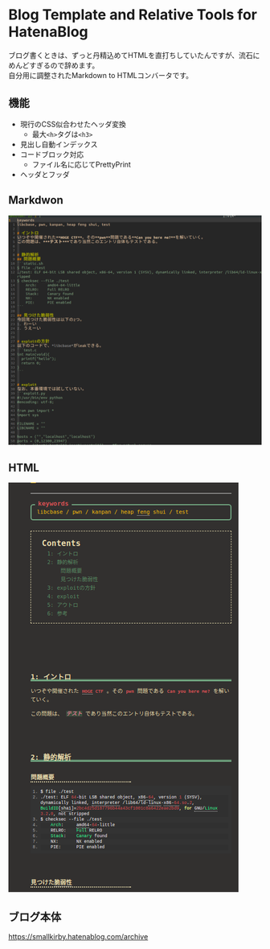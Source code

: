 # Blog Template and Relative Tools  for HatenaBlog
ブログ書くときは、ずっと丹精込めてHTMLを直打ちしていたんですが、流石にめんどすぎるので辞めます。  
自分用に調整されたMarkdown to HTMLコンバータです。  

## 機能
- 現行のCSS似合わせたヘッダ変換
  - 最大`<h>`タグは`<h3>`
- 見出し自動インデックス
- コードブロック対応
  - ファイル名に応じてPrettyPrint
- ヘッダとフッダ

## Markdwon  
![markdown image1](picture/before1.png)
## HTML
![html image1](picture/after1.png)

## ブログ本体
https://smallkirby.hatenablog.com/archive
